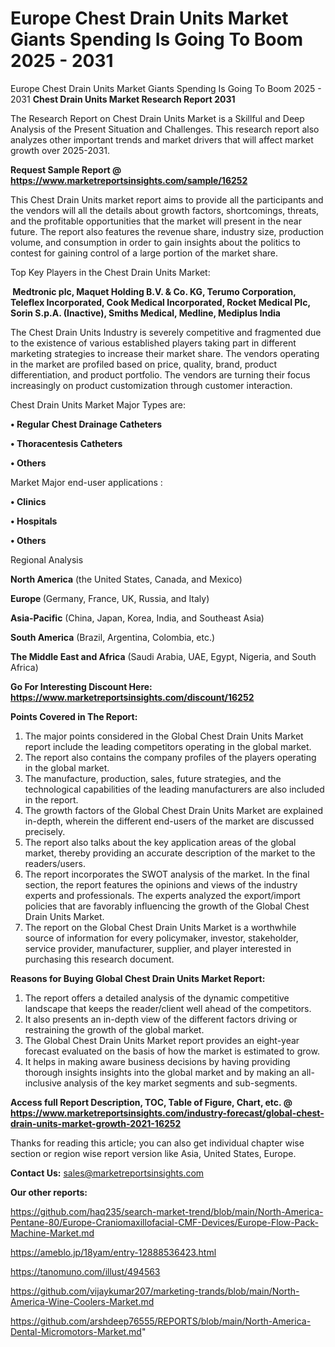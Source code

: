 # Europe Chest Drain Units Market Giants Spending Is Going To Boom 2025 - 2031
 Europe Chest Drain Units Market Giants Spending Is Going To Boom 2025 - 2031
<strong>Chest Drain Units Market Research Report 2031</strong>

The Research Report on Chest Drain Units Market is a Skillful and Deep Analysis of the Present Situation and Challenges. This research report also analyzes other important trends and market drivers that will affect market growth over 2025-2031.

<strong>Request Sample Report @ <a href=https://www.marketreportsinsights.com/sample/16252>https://www.marketreportsinsights.com/sample/16252</a></strong>

This Chest Drain Units market report aims to provide all the participants and the vendors will all the details about growth factors, shortcomings, threats, and the profitable opportunities that the market will present in the near future. The report also features the revenue share, industry size, production volume, and consumption in order to gain insights about the politics to contest for gaining control of a large portion of the market share.

Top Key Players in the Chest Drain Units Market:

<strong> Medtronic plc, Maquet Holding B.V. & Co. KG, Terumo Corporation, Teleflex Incorporated, Cook Medical Incorporated, Rocket Medical Plc, Sorin S.p.A. (Inactive), Smiths Medical, Medline, Mediplus India</strong>

The Chest Drain Units Industry is severely competitive and fragmented due to the existence of various established players taking part in different marketing strategies to increase their market share. The vendors operating in the market are profiled based on price, quality, brand, product differentiation, and product portfolio. The vendors are turning their focus increasingly on product customization through customer interaction.

Chest Drain Units Market Major Types are:

<strong>• Regular Chest Drainage Catheters

• Thoracentesis Catheters

• Others</strong>

Market Major end-user applications :

<strong>• Clinics

• Hospitals

• Others</strong>

Regional Analysis

</u><strong><b>North America</b></strong> (the United States, Canada, and Mexico)

<strong><b>Europe </b></strong>(Germany, France, UK, Russia, and Italy)

<strong><b>Asia-Pacific</b></strong> (China, Japan, Korea, India, and Southeast Asia)

<strong><b>South America</b></strong> (Brazil, Argentina, Colombia, etc.)

<strong><b>The Middle East and Africa</b></strong> (Saudi Arabia, UAE, Egypt, Nigeria, and South Africa)

<strong>Go For Interesting Discount Here: <a href=https://www.marketreportsinsights.com/discount/16252>https://www.marketreportsinsights.com/discount/16252</a></strong>

<strong>Points Covered in The Report:</strong>
<ol>
  <li>The major points considered in the Global Chest Drain Units Market report include the leading competitors operating in the global market.</li>
  <li>The report also contains the company profiles of the players operating in the global market.</li>
  <li>The manufacture, production, sales, future strategies, and the technological capabilities of the leading manufacturers are also included in the report.</li>
  <li>The growth factors of the Global Chest Drain Units Market are explained in-depth, wherein the different end-users of the market are discussed precisely.</li>
  <li>The report also talks about the key application areas of the global market, thereby providing an accurate description of the market to the readers/users.</li>
  <li>The report incorporates the SWOT analysis of the market. In the final section, the report features the opinions and views of the industry experts and professionals. The experts analyzed the export/import policies that are favorably influencing the growth of the Global Chest Drain Units Market.</li>
  <li>The report on the Global Chest Drain Units Market is a worthwhile source of information for every policymaker, investor, stakeholder, service provider, manufacturer, supplier, and player interested in purchasing this research document.</li>
</ol>
<strong>Reasons for Buying Global Chest Drain Units Market Report:</strong>

<ol>
  <li>The report offers a detailed analysis of the dynamic competitive landscape that keeps the reader/client well ahead of the competitors.</li>
  <li>It also presents an in-depth view of the different factors driving or restraining the growth of the global market.</li>
  <li>The Global Chest Drain Units Market report provides an eight-year forecast evaluated on the basis of how the market is estimated to grow.</li>
  <li>It helps in making aware business decisions by having providing thorough insights insights into the global market and by making an all-inclusive analysis of the key market segments and sub-segments.</li>
</ol>
<strong>Access full Report Description, TOC, Table of Figure, Chart, etc. @ <a href=https://www.marketreportsinsights.com/industry-forecast/global-chest-drain-units-market-growth-2021-16252>https://www.marketreportsinsights.com/industry-forecast/global-chest-drain-units-market-growth-2021-16252</a></strong>


Thanks for reading this article; you can also get individual chapter wise section or region wise report version like Asia, United States, Europe.

<strong>Contact Us:</strong>
sales@marketreportsinsights.com

<strong>Our other reports:</strong>

<a href=https://github.com/haq235/search-market-trend/blob/main/North-America-Pentane-80/Europe-Craniomaxillofacial-CMF-Devices/Europe-Flow-Pack-Machine-Market.md>https://github.com/haq235/search-market-trend/blob/main/North-America-Pentane-80/Europe-Craniomaxillofacial-CMF-Devices/Europe-Flow-Pack-Machine-Market.md</a>

<a href=https://ameblo.jp/18yam/entry-12888536423.html>https://ameblo.jp/18yam/entry-12888536423.html</a>

<a href=https://tanomuno.com/illust/494563>https://tanomuno.com/illust/494563</a>

<a href=https://github.com/vijaykumar207/marketing-trands/blob/main/North-America-Wine-Coolers-Market.md>https://github.com/vijaykumar207/marketing-trands/blob/main/North-America-Wine-Coolers-Market.md</a>

<a href=https://github.com/arshdeep76555/REPORTS/blob/main/North-America-Dental-Micromotors-Market.md>https://github.com/arshdeep76555/REPORTS/blob/main/North-America-Dental-Micromotors-Market.md</a>"
